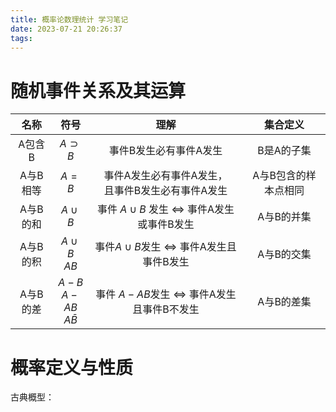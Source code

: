 ```yaml
---
title: 概率论数理统计 学习笔记
date: 2023-07-21 20:26:37
tags:
---
```



# 随机事件关系及其运算

|                名称                |             符号              |                            理解                            |       集合定义       |
| :--------------------------------: | :---------------------------: | :--------------------------------------------------------: | :------------------: |
|               A包含B               |         $A\supset B$          |                   事件B发生必有事件A发生                   |      B是A的子集      |
|              A与B相等              |             $A=B$             |    事件A发生必有事件A发生，<br>且事件B发生必有事件A发生    | A与B包含的样本点相同 |
|              A与B的和              |           $A\cup B$           | 事件 $A\cup B$ 发生 $\Leftrightarrow$ 事件A发生或事件B发生 |      A与B的并集      |
|              A与B的积              |      $A\cup B$ <br> $AB$      |  事件$A\cup B$发生 $\Leftrightarrow$ 事件A发生且事件B发生  |      A与B的交集      |
| <div align="center">A与B的差</div> | $A-B$<br>$A-AB$<br>$A\bar{B}$ |  事件 $A-AB$发生 $\Leftrightarrow$ 事件A发生且事件B不发生  |      A与B的差集      |

# 概率定义与性质

古典概型：